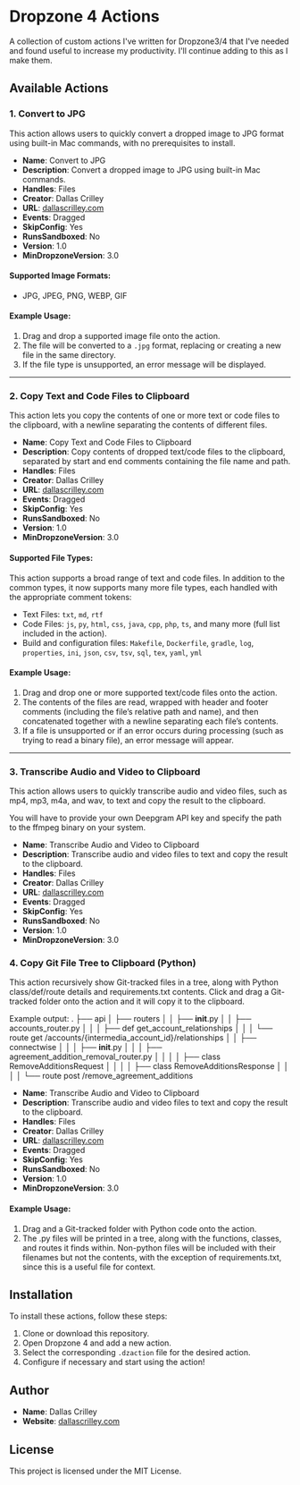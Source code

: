 # Dropzone 4 Actions

A collection of custom actions I've written for Dropzone3/4 that I've needed and found useful to increase my productivity. I'll continue adding to this as I make them.

## Available Actions

### 1. Convert to JPG
This action allows users to quickly convert a dropped image to JPG format using built-in Mac commands, with no prerequisites to install.

- **Name**: Convert to JPG
- **Description**: Convert a dropped image to JPG using built-in Mac commands.
- **Handles**: Files
- **Creator**: Dallas Crilley
- **URL**: [dallascrilley.com](https://dallascrilley.com)
- **Events**: Dragged
- **SkipConfig**: Yes
- **RunsSandboxed**: No
- **Version**: 1.0
- **MinDropzoneVersion**: 3.0

#### Supported Image Formats:
- JPG, JPEG, PNG, WEBP, GIF

#### Example Usage:

1. Drag and drop a supported image file onto the action.
2. The file will be converted to a `.jpg` format, replacing or creating a new file in the same directory.
3. If the file type is unsupported, an error message will be displayed.

---

### 2. Copy Text and Code Files to Clipboard
This action lets you copy the contents of one or more text or code files to the clipboard, with a newline separating the contents of different files.

- **Name**: Copy Text and Code Files to Clipboard
- **Description**: Copy contents of dropped text/code files to the clipboard, separated by start and end comments containing the file name and path.
- **Handles**: Files
- **Creator**: Dallas Crilley
- **URL**: [dallascrilley.com](https://dallascrilley.com)
- **Events**: Dragged
- **SkipConfig**: Yes
- **RunsSandboxed**: No
- **Version**: 1.0
- **MinDropzoneVersion**: 3.0

#### Supported File Types:
This action supports a broad range of text and code files. In addition to the common types, it now supports many more file types, each handled with the appropriate comment tokens:

- Text Files: `txt`, `md`, `rtf`
- Code Files: `js`, `py`, `html`, `css`, `java`, `cpp`, `php`, `ts`, and many more (full list included in the action).
- Build and configuration files: `Makefile`, `Dockerfile`, `gradle`, `log`, `properties`, `ini`, `json`, `csv`, `tsv`, `sql`, `tex`, `yaml`, `yml`

#### Example Usage:

1. Drag and drop one or more supported text/code files onto the action.
2. The contents of the files are read, wrapped with header and footer comments (including the file’s relative path and name), and then concatenated together with a newline separating each file’s contents.
3. If a file is unsupported or if an error occurs during processing (such as trying to read a binary file), an error message will appear.


---

### 3. Transcribe Audio and Video to Clipboard
This action allows users to quickly transcribe audio and video files, such as mp4, mp3, m4a, and wav, to text and copy the result to the clipboard. 

You will have to provide your own Deepgram API key and specify the path to the ffmpeg binary on your system.

- **Name**: Transcribe Audio and Video to Clipboard
- **Description**: Transcribe audio and video files to text and copy the result to the clipboard.
- **Handles**: Files
- **Creator**: Dallas Crilley
- **URL**: [dallascrilley.com](https://dallascrilley.com)
- **Events**: Dragged
- **SkipConfig**: Yes
- **RunsSandboxed**: No
- **Version**: 1.0
- **MinDropzoneVersion**: 3.0

### 4. Copy Git File Tree to Clipboard (Python)
This action recursively show Git-tracked files in a tree, along with Python class/def/route details and requirements.txt contents. Click and drag a Git-tracked folder onto the action and it will copy it to the clipboard.

Example output:
.
├── api
│   ├── routers
│   │   ├── __init__.py
│   │   ├── accounts_router.py
│   │   │   ├── def get_account_relationships
│   │   │   └── route get /accounts/{intermedia_account_id}/relationships
│   │   ├── connectwise
│   │   │   ├── __init__.py
│   │   │   ├── agreement_addition_removal_router.py
│   │   │   │   ├── class RemoveAdditionsRequest
│   │   │   │   ├── class RemoveAdditionsResponse
│   │   │   │   └── route post /remove_agreement_additions

- **Name**: Transcribe Audio and Video to Clipboard
- **Description**: Transcribe audio and video files to text and copy the result to the clipboard.
- **Handles**: Files
- **Creator**: Dallas Crilley
- **URL**: [dallascrilley.com](https://dallascrilley.com)
- **Events**: Dragged
- **SkipConfig**: Yes
- **RunsSandboxed**: No
- **Version**: 1.0
- **MinDropzoneVersion**: 3.0


#### Example Usage:

1. Drag and a Git-tracked folder with Python code onto the action.
2. The .py files will be printed in a tree, along with the functions, classes, and routes it finds within. Non-python files will be included with their filenames but not the contents, with the exception of requirements.txt, since this is a useful file for context.

## Installation

To install these actions, follow these steps:

1. Clone or download this repository.
2. Open Dropzone 4 and add a new action.
3. Select the corresponding `.dzaction` file for the desired action.
4. Configure if necessary and start using the action!

## Author
- **Name**: Dallas Crilley
- **Website**: [dallascrilley.com](https://dallascrilley.com)

## License

This project is licensed under the MIT License.